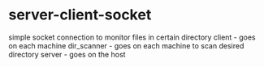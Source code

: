 # server-client-socket
simple socket connection to monitor files in certain directory
client - goes on each machine
dir_scanner - goes on each machine to scan desired directory
server - goes on the host
